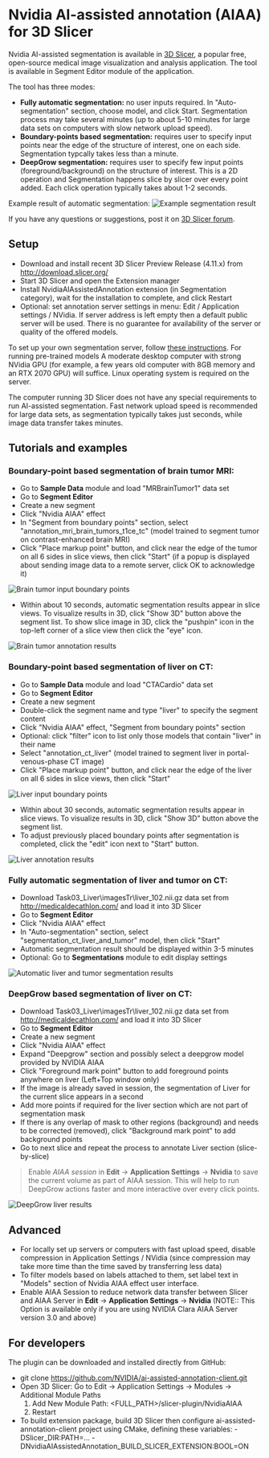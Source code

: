 # Nvidia AI-assisted annotation (AIAA) for 3D Slicer

Nvidia AI-assisted segmentation is available in [3D Slicer](https://www.slicer.org), a popular free, open-source medical image visualization and analysis application. The tool is available in Segment Editor module of the application.

The tool has three modes:
- **Fully automatic segmentation:** no user inputs required. In "Auto-segmentation" section, choose model, and click Start. Segmentation process may take several minutes (up to about 5-10 minutes for large data sets on computers with slow network upload speed).
- **Boundary-points based segmentation:** requires user to specify input points near the edge of the structure of interest, one on each side. Segmentation typcally takes less than a minute.
- **DeepGrow segmentation:** requires user to specify few input points (foreground/background) on the structure of interest. This is a 2D operation and Segmentation happens slice by slicer over every point added.  Each click operation typically takes about 1-2 seconds.

Example result of automatic segmentation:
![](snapshot.jpg?raw=true "Example segmentation result")

If you have any questions or suggestions, post it on [3D Slicer forum](https://discourse.slicer.org).

## Setup
- Download and install recent 3D Slicer Preview Release (4.11.x) from http://download.slicer.org/
- Start 3D Slicer and open the Extension manager
- Install NvidiaAIAssistedAnnotation extension (in Segmentation category), wait for the installation to complete, and click Restart
- Optional: set annotation server settings in menu: Edit / Application settings / NVidia. If server address is left empty then a default public server will be used. There is no guarantee for availability of the server or quality of the offered models.

To set up your own segmentation server, follow [these instructions](https://docs.nvidia.com/clara/tlt-mi/clara-train-sdk-v2.0/aiaa/index.html). For running pre-trained models A moderate desktop computer with strong NVidia GPU (for example, a few years old computer with 8GB memory and an RTX 2070 GPU) will suffice. Linux operating system is required on the server.

The computer running 3D Slicer does not have any special requirements to run AI-assisted segmentation. Fast network upload speed is recommended for large data sets, as segmentation typically takes just seconds, while image data transfer takes minutes.

## Tutorials and examples

### Boundary-point based segmentation of brain tumor MRI:

- Go to **Sample Data** module and load "MRBrainTumor1" data set
- Go to **Segment Editor**
- Create a new segment
- Click "Nvidia AIAA" effect
- In "Segment from boundary points" section, select "annotation_mri_brain_tumors_t1ce_tc" (model trained to segment tumor on contrast-enhanced brain MRI)
- Click "Place markup point" button, and click near the edge of the tumor on all 6 sides in slice views, then click "Start" (if a popup is displayed about sending image data to a remote server, click OK to acknowledge it)

![](snapshot-annotation-points-brain.jpg?raw=true "Brain tumor input boundary points")

- Within about 10 seconds, automatic segmentation results appear in slice views. To visualize results in 3D, click "Show 3D" button above the segment list. To show slice image in 3D, click the "pushpin" icon in the top-left corner of a slice view then click the "eye" icon.

![](snapshot-annotation-result-brain.jpg?raw=true "Brain tumor annotation results")

### Boundary-point based segmentation of liver on CT:

- Go to **Sample Data** module and load "CTACardio" data set
- Go to **Segment Editor**
- Create a new segment
- Double-click the segment name and type "liver" to specify the segment content
- Click "Nvidia AIAA" effect, "Segment from boundary points" section
- Optional: click "filter" icon to list only those models that contain "liver" in their name
- Select "annotation_ct_liver" (model trained to segment liver in portal-venous-phase CT image)
- Click "Place markup point" button, and click near the edge of the liver on all 6 sides in slice views, then click "Start"

![](snapshot-annotation-points-liver.jpg?raw=true "Liver input boundary points")

- Within about 30 seconds, automatic segmentation results appear in slice views. To visualize results in 3D, click "Show 3D" button above the segment list.
- To adjust previously placed boundary points after segmentation is completed, click the "edit" icon next to "Start" button.

![](snapshot-annotation-result-liver.jpg?raw=true "Liver annotation results")

### Fully automatic segmentation of liver and tumor on CT:

- Download Task03_Liver\imagesTr\liver_102.nii.gz data set from http://medicaldecathlon.com/ and load it into 3D Slicer
- Go to **Segment Editor**
- Click "Nvidia AIAA" effect
- In "Auto-segmentation" section, select "segmentation_ct_liver_and_tumor" model, then click "Start"
- Automatic segmentation result should be displayed within 3-5 minutes
- Optional: Go to **Segmentations** module to edit display settings

![](snapshot-segmentation-result-liver.jpg?raw=true "Automatic liver and tumor segmentation results")

### DeepGrow based segmentation of liver on CT:

- Download Task03_Liver\imagesTr\liver_102.nii.gz data set from http://medicaldecathlon.com/ and load it into 3D Slicer
- Go to **Segment Editor**
- Create a new segment
- Click "Nvidia AIAA" effect
- Expand "Deepgrow" section and possibly select a deepgrow model provided by NVIDIA AIAA
- Click "Foreground mark point" button to add foreground points anywhere on liver (Left+Top window only)
- If the image is already saved in session, the segmentation of Liver for the current slice appears in a second
- Add more points if required for the liver section which are not part of segmentation mask
- If there is any overlap of mask to other regions (background) and needs to be corrected (removed), click "Background mark point" to add background points
- Go to next slice and repeat the process to annotate Liver section (slice-by-slice)


> Enable *AIAA session* in **Edit** -> **Application Settings** -> **Nvidia** to save the current volume as part of AIAA session.
> This will help to run DeepGrow actions faster and more interactive over every click points.

![](snapshot-deepgrow-result-liver.jpg?raw=true "DeepGrow liver results")


## Advanced

- For locally set up servers or computers with fast upload speed, disable compression in Application Settings / NVidia (since compression may take more time than the time saved by transferring less data)
- To filter models based on labels attached to them, set label text in "Models" section of Nvidia AIAA effect user interface.
- Enable AIAA Session to reduce network data transfer between Slicer and AIAA Server in **Edit** -> **Application Settings** -> **Nvidia** (NOTE:: This Option is available only if you are using NVIDIA Clara AIAA Server version 3.0 and above)

## For developers
The plugin can be downloaded and installed directly from GitHub:
- git clone https://github.com/NVIDIA/ai-assisted-annotation-client.git
- Open 3D Slicer: Go to Edit -> Application Settings -> Modules -> Additional Module Paths
   1) Add New Module Path: <FULL_PATH>/slicer-plugin/NvidiaAIAA
   2) Restart
- To build extension package, build 3D Slicer then configure ai-assisted-annotation-client project using CMake, defining these variables: -DSlicer_DIR:PATH=... -DNvidiaAIAssistedAnnotation_BUILD_SLICER_EXTENSION:BOOL=ON
